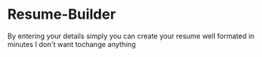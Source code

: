 # Resume-Builder
By entering your details simply you can create your resume well formated in minutes
I don't want tochange anything
